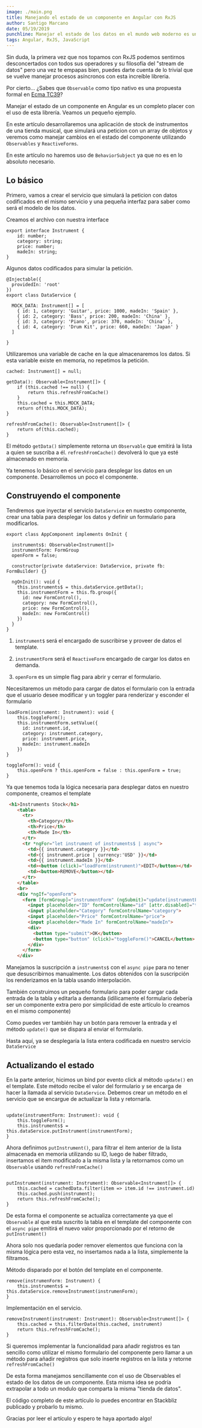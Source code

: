 ```yaml
---
image: ./main.png
title: Manejando el estado de un componente en Angular con RxJS
author: Santigo Marcano
date: 05/19/2019
punchline: Manejar el estado de los datos en el mundo web moderno es una tarea compleja que debe ser realizada con cautela. Actualizar el estado de los datos de un componente en Angular ofrece muchas posibilidades gracias a la potencia de RxJS. Existen formas sencillas de realizar esta tarea sin la necesidad de utilizar BehaviorSubject.
tags: Angular, RxJS, JavaScript
---
```


Sin duda, la primera vez que nos topamos con RxJS podemos sentirnos desconcertados con todos sus operadores y su filosofía del "stream de datos" pero una vez te empapas bien, puedes darte cuenta de lo trivial que se vuelve manejar procesos asíncronos con esta increíble libreria.

Por cierto... ¿Sabes que `Observable` como tipo nativo es una propuesta formal en [Ecma TC39](https://github.com/tc39/proposal-observable/blob/master/README.me)?

Manejar el estado de un componente en Angular es un completo placer con el uso de esta librería. Veamos un pequeño ejemplo.

En este artículo desarrollaremos una aplicación de stock de instrumentos de una tienda musical, que simulará una peticion con un array de objetos y veremos como manejar cambios en el estado del componente utilizando `Observables` y `ReactiveForms`.

En este artículo no haremos uso de `BehaviorSubject` ya que no es en lo absoluto necesario.

## Lo básico

Primero, vamos a crear el servicio que simulará la peticion con datos codificados en el mismo servicio y una pequeña interfaz para saber como será el modelo de los datos.

Creamos el archivo con nuestra interface 

```TS / instruments.interface.ts
export interface Instrument {
    id: number;
    category: string;
    price: number;
    madeIn: string;
}
```

Algunos datos codificados para simular la petición.

```TS / data.service.ts
@Injectable({
  providedIn: 'root'
})
export class DataService {

  MOCK_DATA: Instrument[] = [
    { id: 1, category: 'Guitar', price: 1000, madeIn: 'Spain' },
    { id: 2, category: 'Bass', price: 200, madeIn: 'China' },
    { id: 3, category: 'Piano', price: 370, madeIn: 'China' },
    { id: 4, category: 'Drum Kit', price: 660, madeIn: 'Japan' }
  ]

}
```

Utilizaremos una variable de cache en la que almacenaremos los datos. Si esta variable existe en memoria, no repetimos la petición.

```TS / data.service.ts
cached: Instrument[] = null;

getData(): Observable<Instrument[]> {
    if (this.cached !== null) {
        return this.refreshFromCache()
    } 
    this.cached = this.MOCK_DATA;
    return of(this.MOCK_DATA);
} 

refreshFromCache(): Observable<Instrument[]> {
    return of(this.cached);
}
```

El método `getData()` simplemente retorna un `Observable` que emitirá la lista a quien se suscriba a él. `refreshFromCache()` devolverá lo que ya esté almacenado en memoria.

Ya tenemos lo básico en el servicio para desplegar los datos en un componente. Desarrollemos un poco el componente.

## Construyendo el componente

Tendremos que inyectar el servicio `DataService` en nuestro componente, crear una tabla para desplegar los datos y definir un formulario para modificarlos.

```TS / app.component.ts
export class AppComponent implements OnInit {

  instruments$: Observable<Instrument[]>
  instrumentForm: FormGroup
  openForm = false;

  constructor(private dataService: DataService, private fb: FormBuilder) {}

  ngOnInit(): void {
    this.instruments$ = this.dataService.getData();
    this.instrumentForm = this.fb.group({
      id: new FormControl(),
      category: new FormControl(),
      price: new FormControl(),
      madeIn: new FormControl()
    })
  }
}
```

1. `instrument$` será el encargado de suscribirse y proveer de datos el template.

1. `instrumentForm` será el `ReactiveForm` encargado de cargar los datos en demanda.

1. `openForm` es un simple flag para abrir y cerrar el formulario.

Necesitaremos un método para cargar de datos el formulario con la entrada que el usuario desee modificar y un toggler para renderizar y esconder el formulario

```TS / app.component.ts
loadForm(instrument: Instrument): void {
    this.toggleForm();
    this.instrumentForm.setValue({
      id: instrument.id,
      category: instrument.category,
      price: instrument.price,
      madeIn: instrument.madeIn
    })
}

toggleForm(): void {
    this.openForm ? this.openForm = false : this.openForm = true;
}
```

Ya que tenemos toda la lógica necesaria para desplegar datos en nuestro componente, creamos el template

```HTML / app.component.html
 <h1>Instruments Stock</h1>
    <table>
      <tr>
        <th>Category</th>
        <th>Price</th>
        <th>Made In</th>
      </tr>
      <tr *ngFor="let instrument of instruments$ | async">
        <td>{{ instrument.category }}</td>
        <td>{{ instrument.price | currency:'USD' }}</td>
        <td>{{ instrument.madeIn }}</td>
        <td><button (click)="loadForm(instrument)">EDIT</button></td>
        <td><button>REMOVE</button></td>
      </tr>
    </table>
    <br>
    <div *ngIf="openForm">
      <form [formGroup]="instrumentForm" (ngSubmit)="update(instrumentForm.value)">
        <input placeholder="ID" formControlName="id" [attr.disabled]="true">
        <input placeholder="Category" formControlName="category">
        <input placeholder="Price" formControlName="price">
        <input placeholder="Made In" formControlName="madeIn">
        <div>
          <button type="submit">OK</button>
          <button type="button" (click)="toggleForm()">CANCEL</button>
        </div>
      </form>
    </div>
```

Manejamos la suscripción a `instruments$` con el `async pipe` para no tener que desuscribirnos manualmente. Los datos obtenidos con la suscripción los renderizamos en la tabla usando interpolación. 

También construimos un pequeño formulario para poder cargar cada entrada de la tabla y editarla a demanda (idílicamente el formulario debería ser un componente extra pero por simplicidad de este artículo lo creamos en el mismo componente)

Como puedes ver también hay un botón para remover la entrada y el método `update()` que se dispara al enviar el formulario.

Hasta aquí, ya se desplegaría la lista entera codificada en nuestro servicio `DataService`

## Actualizando el estado

En la parte anterior, hicimos un bind por evento click al método `update()` en el template. Este método recibe el valor del formulario y se encarga de hacer la llamada al servicio `DataService`. Debemos crear un método en el servicio que se encargue de actualizar la lista y retornarla.

```TS / app.component.ts

update(instrumentForm: Instrument): void {
    this.toggleForm();
    this.instruments$ = this.dataService.putInstrument(instrumentForm);
}

```

Ahora definimos `putInstrument()`, para filtrar el item anterior de la lista almacenada en memoria utilizando su ID, luego de haber filtrado, insertamos el item modificado a la misma lista y la retornamos como un `Observable` usando `refreshFromCache()`

```TS / data.service.ts 

putInstrument(instrument: Instrument): Observable<Instrument[]> {
    this.cached = cachedData.filter(item => item.id !== instrument.id)
    this.cached.push(instrument);
    return this.refreshFromCache();
}

```

De esta forma el componente se actualiza correctamente ya que el `Observable` al que esta suscrito la tabla en el template del componente con el `async pipe` emitirá el nuevo valor proporcionado por el retorno de `putInstrument()`

Ahora solo nos quedaría poder remover elementos que funciona con la misma lógica pero esta vez, no insertamos nada a la lista, simplemente la filtramos.

Método disparado por el botón del template en el componente.

```TS / app.component.ts
remove(instrumenForm: Instrument) {
    this.instruments$ = this.dataService.removeInstrument(instrumenForm);
}
```

Implementación en el servicio.

```TS / data.service.ts
removeInstrument(instrument: Instrument): Observable<Instrument[]> {
    this.cached = this.filterData(this.cached, instrument)
    return this.refreshFromCache();
}
```

Si queremos implementar la funcionalidad para añadir registros es tan sencillo como utilizar el mismo formulario del componente pero llamar a un método para añadir registros que solo inserte registros en la lista y retorne `refreshFromCache()`

De esta forma manejamos sencillamente con el uso de Observables el estado de los datos de un componente. Esta misma idea se podría extrapolar a todo un modulo que comparta la misma "tienda de datos".

El código completo de este artículo lo puedes encontrar en Stackbliz publicado y probarlo tu mismo. 

Gracias por leer el artículo y espero te haya aportado algo!
